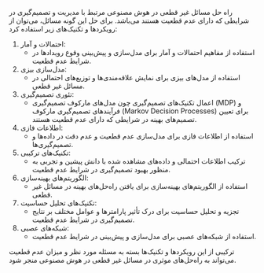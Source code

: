 راه حل مسائل غیر قطعی در هوش مصنوعی مرتبط با مدیریت و تصمیم‌گیری در شرایطی که دارای عدم قطعیت هستند می‌باشد.
برای حل این گونه مسائل، می‌توان از رویکردها و تکنیک‌های زیر استفاده کرد:‍
‍
1. احتمالات و آمار: 
	- استفاده از مفاهیم احتمالات و آمار برای مدل‌سازی و پیش‌بینی وقوع رویدادها در شرایط عدم قطعیت.‍
2. مدل‌سازی بیزی: 
	- استفاده از مدل‌های بیزی برای نمایش علاقه‌مندی‌ها و توزیع‌های احتمالی در مسائل غیر قطعی.‍
3. تئوری تصمیم‌گیری:
	- اعمال تکنیک‌های تصمیم‌گیری چون مدل‌های مارکوف تصمیم‌گیری (MDP) و فرآیندهای تصمیم‌گیری مارکوف (Markov Decision Processes) برای تعیین تصمیم‌های بهینه در شرایطی که دارای عدم قطعیت هستند.‍
4. اطلاعات فازی:
	- استفاده از اطلاعات فازی برای مدل‌سازی عدم قطعیت و عدم دقت در داده‌ها و تصمیم‌گیری‌ها.‍
5. تکنیک‌های ترکیبی:
	- ترکیب اطلاعات احتمالی و داده‌های مشاهده شده با دانش پیشین و تجربی به منظور بهبود تصمیم‌گیری در شرایط عدم قطعیت.‍
6. الگوریتم‌های بهینه‌سازی:
	- استفاده از الگوریتم‌های بهینه‌سازی برای یافتن راه‌حل‌های بهینه در مسائل غیر قطعی.‍
7. تکنیک‌های تحلیل حساسیت:
	- تجزیه و تحلیل حساسیت برای درک تأثیر پارامترها و عوامل مختلف بر نتایج تصمیم‌گیری در شرایط عدم قطعیت.‍
8. شبکه‌های عصبی:
	- استفاده از شبکه‌های عصبی برای مدل‌سازی و پیش‌بینی در شرایط عدم قطعیت.‍

ترکیبی از این رویکردها و تکنیک‌ها بسته به مسئله مورد نظر و میزان عدم قطعیت می‌تواند به راه‌حل‌های موثری در مسائل غیر قطعی در هوش مصنوعی منجر شود.








